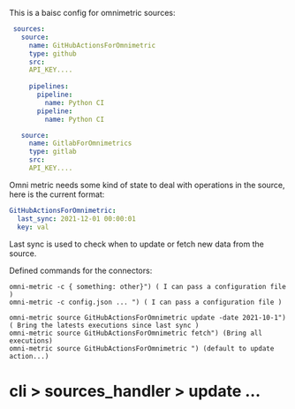 This is a baisc config for omnimetric sources:

```yml
 sources:
   source:
     name: GitHubActionsForOmnimetric
     type: github
     src:
     API_KEY....
     
     pipelines:
       pipeline:
         name: Python CI
       pipeline:
         name: Python CI

   source:
     name: GitlabForOmnimetrics
     type: gitlab
     src:
     API_KEY....
```

Omni metric needs some kind of state to deal with operations in the
source, here is the current format:

```yml
GitHubActionsForOmnimetric:
  last_sync: 2021-12-01 00:00:01
  key: val
```

Last sync is used to check when to update or fetch new data from the source.

Defined commands for the connectors:

```
omni-metric -c { something: other}") ( I can pass a configuration file )
omni-metric -c config.json ... ") ( I can pass a configuration file )

omni-metric source GitHubActionsForOmnimetric update -date 2021-10-1") ( Bring the latests executions since last sync )
omni-metric source GitHubActionsForOmnimetric fetch") (Bring all executions)
omni-metric source GitHubActionsForOmnimetric ") (default to update action...)
```

# cli > sources_handler > update ... 
